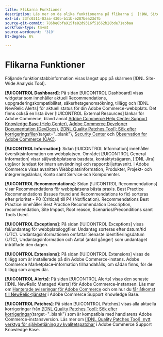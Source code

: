 ```yaml
---
title: Flikarna Funktioner
description: Läs mer om de olika funktionerna på flikarna i  [!DNL Site-Wide Analysis Tool]
exl-id: 23fc0311-82aa-430b-b11b-e287bea23d7b
source-git-commit: 786be8bfa915fe82d9316f51662b20bde71abbaa
workflow-type: tm+mt
source-wordcount: '310'
ht-degree: 0%

---
```


# Flikarna Funktioner

Följande funktionstabbinformation visas längst upp på skärmen [!DNL Site-Wide Analysis Tool].

**[!UICONTROL Dashboard]**: På sidan [!UICONTROL Dashboard] visas widgetar som innehåller aktuell Recommendations, uppgraderingskompatibilitet, säkerhetsgenomsökning, tillägg och [!DNL NewRelic Alerts] för aktuell status för din Adobe Commerce-webbplats. Det finns också en lista över [!UICONTROL External Resources] länkar för Adobe Commerce, bland annat [Adobe Commerce Help Center Support Knowledge Base (Help Center)](https://experienceleague.adobe.com/docs/commerce-knowledge-base/kb/overview.html), [Adobe Commerce Developer Documentation (DevDocs)](https://developer.adobe.com/commerce/docs/), [[!DNL Quality Patches Tool]: Sök efter korrigeringsfiler](https://experienceleague.adobe.com/tools/commerce-quality-patches/index.html){target="_blank"}, [Security Center](https://helpx.adobe.com/security.html) och [Observation for Adobe Commerce (OAC)](https://experienceleague.adobe.com/docs/commerce-operations/tools/observation-for-adobe-commerce/intro.html).

**[!UICONTROL Information]**: Sidan [!UICONTROL Information] innehåller översiktsinformation om webbplatsen.
Området [!UICONTROL General Information] visar säljwebbplatsens basdata, kontaktytsägaren, [!DNL Jira] utgåvor (endast för intern användning) och rapportbiljettavsnitt.
I Adobe Commerce visas avsnitten Webbplatsinformation, Produkter, Projekt- och integreringslänkar, Konto samt Service och Komponenter.

**[!UICONTROL Recommendations]**: Sidan [!UICONTROL Recommendations] visar Recommendations för webbplatsens bästa praxis. Best Practice Recommendations (Issues found and Recommendations to fix) sorteras efter prioritet - P0 (Critical) till P4 (Notification).
Recommendations Best Practice innehåller Best Practice Recommendation Description, recommendation, Site Impact, Root reason, Scenarios/Preconditions samt Tools Used.

**[!UICONTROL Exceptions]**: På sidan [!UICONTROL Exceptions] visas fel/undantag för webbplatsloggfiler. Undantag sorteras efter datum/tid (UTC).
Undantagsinformationen omfattar Senaste identifieringsdatum (UTC), Undantagsinformation och Antal (antal gånger) som undantaget inträffade den dagen.

**[!UICONTROL Extensions]**: På sidan [!UICONTROL Extensions] visas de tillägg som är installerade på din Adobe Commerce-instans. Adobe Commerce Marketplace-information tillhandahålls, om sådan finns, för de tillägg som anges där.

**[!UICONTROL Alerts]**: På sidan [!UICONTROL Alerts] visas den senaste [!DNL NewRelic Managed Alerts] för Adobe Commerce-instansen. Läs mer om [Hanterade aviseringar för Adobe Commerce](https://experienceleague.adobe.com/docs/commerce-knowledge-base/kb/support-tools/managed-alerts/managed-alerts-for-magento-commerce.html) och om hur du [får åtkomst till NewRelic-tjänster](https://experienceleague.adobe.com/docs/commerce-knowledge-base/kb/faq/access-new-relic-services.html) i Adobe Commerce Support Knowledge Base.

**[!UICONTROL Patches]**: På sidan [!UICONTROL Patches] visas alla aktuella korrigeringar från [[!DNL Quality Patches Tool]: Sök efter korrigeringar](https://experienceleague.adobe.com/tools/commerce-quality-patches/index.html){target="_blank"} som är kompatibla med handlarens Adobe Commerce-instansversion. Läs mer om [[!DNL Quality Patches Tool]: nytt verktyg för självbetjäning av kvalitetspatchar](https://experienceleague.adobe.com/docs/commerce-knowledge-base/kb/announcements/commerce-announcements/magento-quality-patches-released-new-tool-to-self-serve-quality-patches.html) i Adobe Commerce Support Knowledge Base.
